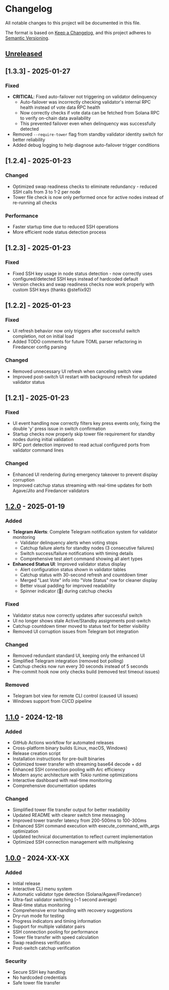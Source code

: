 # Changelog

All notable changes to this project will be documented in this file.

The format is based on [Keep a Changelog](https://keepachangelog.com/en/1.0.0/),
and this project adheres to [Semantic Versioning](https://semver.org/spec/v2.0.0.html).

## [Unreleased]

## [1.3.3] - 2025-01-27

### Fixed
- **CRITICAL**: Fixed auto-failover not triggering on validator delinquency
  - Auto-failover was incorrectly checking validator's internal RPC health instead of vote data RPC health
  - Now correctly checks if vote data can be fetched from Solana RPC to verify on-chain data availability
  - This prevented failover even when delinquency was successfully detected
- Removed `--require-tower` flag from standby validator identity switch for better reliability
- Added debug logging to help diagnose auto-failover trigger conditions

## [1.2.4] - 2025-01-23

### Changed
- Optimized swap readiness checks to eliminate redundancy - reduced SSH calls from 3 to 1-2 per node
- Tower file check is now only performed once for active nodes instead of re-running all checks

### Performance
- Faster startup time due to reduced SSH operations
- More efficient node status detection process

## [1.2.3] - 2025-01-23

### Fixed
- Fixed SSH key usage in node status detection - now correctly uses configured/detected SSH keys instead of hardcoded default
- Version checks and swap readiness checks now work properly with custom SSH keys (thanks @stefiix92)

## [1.2.2] - 2025-01-23

### Fixed
- UI refresh behavior now only triggers after successful switch completion, not on initial load
- Added TODO comments for future TOML parser refactoring in Firedancer config parsing

### Changed
- Removed unnecessary UI refresh when canceling switch view
- Improved post-switch UI restart with background refresh for updated validator status

## [1.2.1] - 2025-01-23

### Fixed
- UI event handling now correctly filters key press events only, fixing the double 'y' press issue in switch confirmation
- Startup checks now properly skip tower file requirement for standby nodes during initial validation
- RPC port detection improved to read actual configured ports from validator command lines

### Changed
- Enhanced UI rendering during emergency takeover to prevent display corruption
- Improved catchup status streaming with real-time updates for both Agave/Jito and Firedancer validators

## [1.2.0] - 2025-01-19

### Added
- **Telegram Alerts**: Complete Telegram notification system for validator monitoring
  - Validator delinquency alerts when voting stops
  - Catchup failure alerts for standby nodes (3 consecutive failures)
  - Switch success/failure notifications with timing details
  - Comprehensive test alert command showing all alert types
- **Enhanced Status UI**: Improved validator status display
  - Alert configuration status shown in validator tables
  - Catchup status with 30-second refresh and countdown timer
  - Merged "Last Vote" info into "Vote Status" row for cleaner display
  - Better visual padding for improved readability
  - Spinner indicator (🔄) during catchup checks

### Fixed
- Validator status now correctly updates after successful switch
- UI no longer shows stale Active/Standby assignments post-switch
- Catchup countdown timer moved to status text for better visibility
- Removed UI corruption issues from Telegram bot integration

### Changed
- Removed redundant standard UI, keeping only the enhanced UI
- Simplified Telegram integration (removed bot polling)
- Catchup checks now run every 30 seconds instead of 5 seconds
- Pre-commit hook now only checks build (removed test timeout issues)

### Removed
- Telegram bot view for remote CLI control (caused UI issues)
- Windows support from CI/CD pipeline

## [1.1.0] - 2024-12-18

### Added
- GitHub Actions workflow for automated releases
- Cross-platform binary builds (Linux, macOS, Windows)
- Release creation script
- Installation instructions for pre-built binaries
- Optimized tower transfer with streaming base64 decode + dd
- Enhanced SSH connection pooling with Arc<Session> efficiency
- Modern async architecture with Tokio runtime optimizations
- Interactive dashboard with real-time monitoring
- Comprehensive documentation updates

### Changed
- Simplified tower file transfer output for better readability
- Updated README with clearer switch time messaging
- Improved tower transfer latency from 200-500ms to 100-300ms
- Enhanced SSH command execution with execute_command_with_args optimization
- Updated technical documentation to reflect current implementation
- Optimized SSH connection management with multiplexing

## [1.0.0] - 2024-XX-XX

### Added
- Initial release
- Interactive CLI menu system
- Automatic validator type detection (Solana/Agave/Firedancer)
- Ultra-fast validator switching (~1 second average)
- Real-time status monitoring
- Comprehensive error handling with recovery suggestions
- Dry-run mode for testing
- Progress indicators and timing information
- Support for multiple validator pairs
- SSH connection pooling for performance
- Tower file transfer with speed calculation
- Swap readiness verification
- Post-switch catchup verification

### Security
- Secure SSH key handling
- No hardcoded credentials
- Safe tower file transfer

[Unreleased]: https://github.com/huiskylabs/solana-validator-switch/compare/v1.2.0...HEAD
[1.2.0]: https://github.com/huiskylabs/solana-validator-switch/compare/v1.1.0...v1.2.0
[1.1.0]: https://github.com/huiskylabs/solana-validator-switch/compare/v1.0.0...v1.1.0
[1.0.0]: https://github.com/huiskylabs/solana-validator-switch/releases/tag/v1.0.0